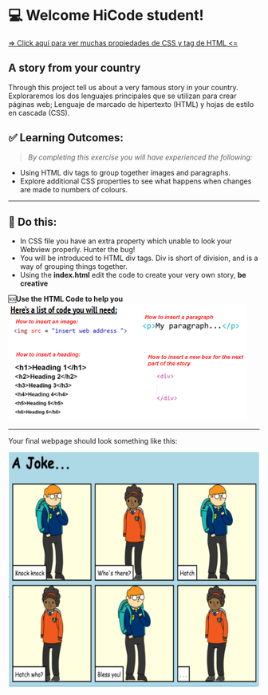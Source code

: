 # 💻 Welcome HiCode student!

[ => Click aquí para ver muchas propiedades de CSS y tag de HTML <= ](https://github.com/HiCodeEducation/Level-03-ComputerScienceForAll)

## A story from your country

Through this project tell us about a very famous story in your country.
Exploraremos los dos lenguajes principales que se utilizan para crear páginas web; Lenguaje de marcado de hipertexto (HTML) y hojas de estilo en cascada (CSS).

## ✅ Learning Outcomes:

> *By completing this exercise you will have experienced the following:*

* Using HTML div tags to group together images and paragraphs.
*	Explore additional CSS properties to see what happens when changes are made to numbers of colours. 


---

## 🎯 Do this:

* In CSS file you have an extra property which unable to look your Webview properly. Hunter the bug!
* You will be introduced to HTML div tags. Div is short of division, and is a way of grouping things together. 
*  Using the **index.html** edit the code to create your very own story, **be creative** 


🆘**Use the HTML Code to help you**
![image](/images/htmlCode.png)


---
Your final webpage should look something like this:


![image](/images/exampleStory.png)